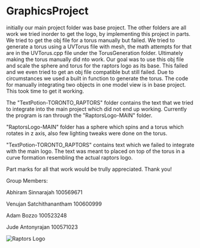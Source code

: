 # GraphicsProject

initially our main project folder was base project. The other folders are all work we tried inorder to get the logo, by implementing this project in parts. We tried to get the obj file for a torus manually but failed. We tried to generate a torus using a UVTorus file with mesh, the math attempts for that are in the UVTorus.cpp file under the TorusGeneration folder. Ultimately making the torus manually did nto work. Our goal was to use this obj file and scale the sphere and torus for the raptors logo as its base. This failed and we even tried to get an obj file compatible but still failed. Due to circumstances we used a built in function to generate the torus. The code for manually integrating two objects in one model view is in base project. This took time to get it working. 

The "TextPotion-TORONTO_RAPTORS" folder contains the text that we tried to integrate into the main project which did not end up working. Currently the program is ran through the "RaptorsLogo-MAIN" folder. 

"RaptorsLogo-MAIN" folder has a sphere which spins and a torus which rotates in z axis, also few lighting tweaks were done on the torus.

"TextPotion-TORONTO_RAPTORS" contains text which we failed to integrate with the main logo. The text was meant to placed on top of the torus in a curve formation resembling the actual raptors logo.

Part marks for all that work would be trully appreciated. Thank you!

Group Members:

Abhiram Sinnarajah  100569671

Venujan Satchithanantham  100600999

Adam Bozzo  100523248

Jude Antonyrajan 100571023


![Raptors Logo](https://upload.wikimedia.org/wikipedia/en/thumb/3/36/Toronto_Raptors_logo.svg/1200px-Toronto_Raptors_logo.svg.png)
